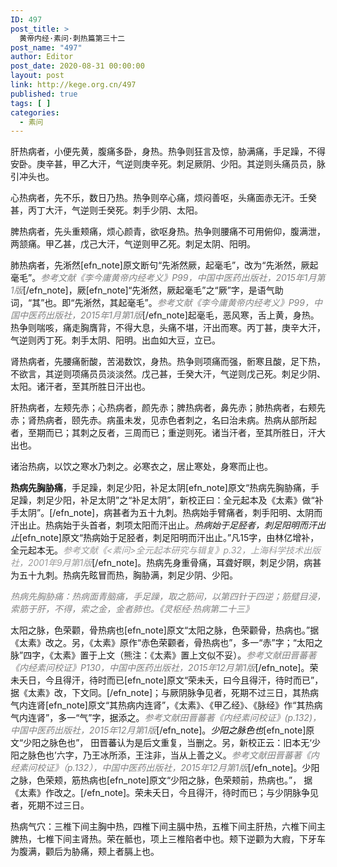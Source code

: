 ```yaml
---
ID: 497
post_title: >
  黄帝内经·素问·刺热篇第三十二
post_name: "497"
author: Editor
post_date: 2020-08-31 00:00:00
layout: post
link: http://kege.org.cn/497
published: true
tags: [ ]
categories:
  - 素问
---
```

肝热病者，小便先黄，腹痛多卧，身热。热争则狂言及惊，胁满痛，手足躁，不得安卧。庚辛甚，甲乙大汗，气逆则庚辛死。刺足厥阴、少阳。其逆则头痛员员，脉引冲头也。

心热病者，先不乐，数日乃热。热争则卒心痛，烦闷善呕，头痛面赤无汗。壬癸甚，丙丁大汗，气逆则壬癸死。刺手少阴、太阳。

脾热病者，先头重颊痛，烦心颜青，欲呕身热。热争则腰痛不可用俯仰，腹满泄，两颔痛。甲乙甚，戊己大汗，气逆则甲乙死。刺足太阴、阳明。

肺热病者，先淅然[efn_note]原文断句“先淅然厥，起毫毛”，改为“先淅然，厥起毫毛”。<span style="color: #808080;"><em>参考文献《李今庸黄帝内经考义》P99，中国中医药出版社，2015年1月第1版</em></span>[/efn_note]，厥[efn_note]“先淅然，厥起毫毛”之“厥”字，是语气助词，“其”也。即“先淅然，其起毫毛”。<span style="color: #808080;"><em>参考文献《李今庸黄帝内经考义》P99，中国中医药出版社，2015年1月第1版</em></span>[/efn_note]起毫毛，恶风寒，舌上黄，身热。热争则喘咳，痛走胸膺背，不得大息，头痛不堪，汗出而寒。丙丁甚，庚辛大汗，气逆则丙丁死。刺手太阴、阳明。出血如大豆，立已。

肾热病者，先腰痛䯒酸，苦渴数饮，身热。热争则项痛而强，䯒寒且酸，足下热，不欲言，其逆则项痛员员淡淡然。戊己甚，壬癸大汗，气逆则戊己死。刺足少阴、太阳。诸汗者，至其所胜日汗出也。

肝热病者，左颊先赤；心热病者，颜先赤；脾热病者，鼻先赤；肺热病者，右颊先赤；肾热病者，颐先赤。病虽未发，见赤色者刺之，名曰治未病。热病从部所起者，至期而已；其刺之反者，三周而已；重逆则死。诸当汗者，至其所胜日，汗大出也。

诸治热病，以饮之寒水乃刺之。必寒衣之，居止寒处，身寒而止也。

<strong>热病先胸胁痛</strong>，手足躁，刺足少阳，补足太阴[efn_note]原文“热病先胸胁痛，手足躁，刺足少阳，补足太阴”之“补足太阴”，新校正曰：全元起本及《太素》做“补手太阴”。[/efn_note]，病甚者为五十九刺。热病始手臂痛者，刺手阳明、太阴而汗出止。热病始于头首者，刺项太阳而汗出止。<em>热病始于足胫者，刺足阳明而汗出止</em>[efn_note]原文“热病始于足胫者，刺足阳明而汗出止。”凡15字，由林亿增补，全元起本无。<span style="color: #999999;"><em>参考文献《&lt;素问&gt;全元起本研究与辑复》p.32，上海科学技术出版社，2001年9月第1版</em></span>[/efn_note]。热病先身重骨痛，耳聋好瞑，刺足少阴，病甚为五十九刺。热病先眩冒而热，胸胁满，刺足少阴、少阳。

<span style="color: #808080;"><em>热病先胸胁痛：热病面青脑痛，手足躁，取之筋间，以第四针于四逆；筋躄目浸，索筋于肝，不得，索之金，金者肺也。《灵枢经·热病第二十三》</em></span>

太阳之脉，色荣颧，骨热病也[efn_note]原文“太阳之脉，色荣颧骨，热病也。”据《太素》改之。另，《太素》原作“赤色荣颧者，骨热病也”，多一“赤”字；“太阳之脉”四字，《太素》置于上文（熊注：《太素》置上文似不妥）。<span style="color: #808080;"><em>参考文献田晋蕃著《内经素问校证》P130，中国中医药出版社，2015年12月第1版</em></span>[/efn_note]。荣未夭日，今且得汗，待时而已[efn_note]原文“荣未夭，曰今且得汗，待时而已”，据《太素》改，下文同。[/efn_note]；与厥阴脉争见者，死期不过三日，其热病气内连肾[efn_note]原文“其热病内连肾”，《太素》、《甲乙经》、《脉经》作“其热病气内连肾”，多一“气”字，据添之。<span style="color: #808080;"><em>参考文献田晋蕃著《内经素问校证》(p.132)，中国中医药出版社，2015年12月第1版</em></span>[/efn_note]。<em><span style="color: #000000;">少阳之脉色也</span></em>[efn_note]原文“少阳之脉色也”， 田晋蕃认为是后文重复，当删之。另，新校正云：旧本无‘少阳之脉色也’六字，乃王冰所添，王注非，当从上善之义。<em><span style="color: #808080;">参考文献田晋蕃著《内经素问校证》（p.132），中国中医药出版社，2015年12月第1版</span></em>[/efn_note]。少阳之脉，色荣颊，筋热病也[efn_note]原文“少阳之脉，色荣颊前，热病也。”， 据《太素》作改之。[/efn_note]。荣未夭日，今且得汗，待时而已；与少阴脉争见者，死期不过三日。

热病气穴：三椎下间主胸中热，四椎下间主膈中热，五椎下间主肝热，六椎下间主脾热，七椎下间主肾热。荣在骶也，项上三椎陷者中也。颊下逆颧为大瘕，下牙车为腹满，颧后为胁痛，颊上者膈上也。